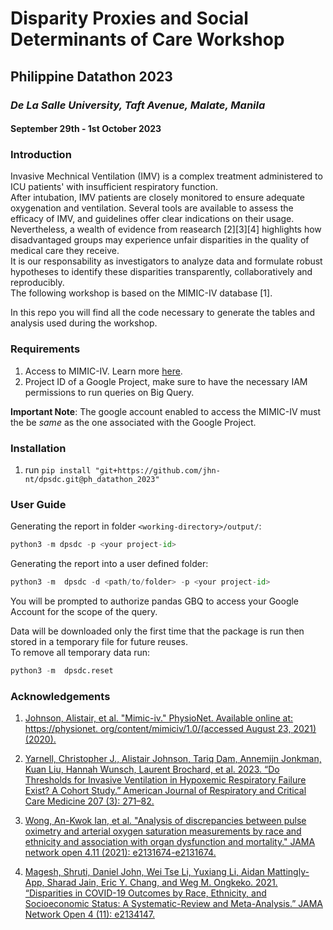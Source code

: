 # Disparity Proxies and Social Determinants of Care Workshop
## Philippine Datathon 2023
### _De La Salle University, Taft Avenue, Malate, Manila_
#### September 29th - 1st October 2023

### Introduction

Invasive Mechnical Ventilation (IMV) is a complex treatment administered to ICU patients' with insufficient respiratory function.  
After intubation, IMV patients are closely monitored to ensure adequate oxygenation and ventilation. Several tools are available to assess the efficacy of IMV, and guidelines offer clear indications on their usage.   
Nevertheless, a wealth of evidence from reasearch [2][3][4] highlights how disadvantaged groups may experience unfair disparities in the quality of medical care they receive.  
It is our responsability as investigators to analyze data and formulate robust hypotheses to identify these disparities transparently, collaboratively and reproducibly.  
The following workshop is based on the MIMIC-IV database [1].


In this repo you will find all the code necessary to generate the tables and analysis used during the workshop.



### Requirements
1. Access to MIMIC-IV. Learn more [here](https://mimic.mit.edu/docs/gettingstarted/).
2. Project ID of a Google Project, make sure to have the necessary IAM permissions to run queries on Big Query.  

__Important Note__: The google account enabled to access the MIMIC-IV must the be _same_ as the one associated with the Google Project.  

### Installation
1. run `pip install "git+https://github.com/jhn-nt/dpsdc.git@ph_datathon_2023"`

### User Guide
Generating the report in folder `<working-directory>/output/`:
```python
python3 -m dpsdc -p <your project-id>
```

Generating the report into a user defined folder:
 ```python
python3 -m  dpsdc -d <path/to/folder> -p <your project-id> 
```

You will be prompted to authorize pandas GBQ to access your Google Account for the scope of the query.

Data will be downloaded only the first time that the package is run then stored in a temporary file for future reuses.   
To remove all temporary data run:
 ```python
python3 -m  dpsdc.reset
```

### Acknowledgements

1. [Johnson, Alistair, et al. "Mimic-iv." PhysioNet. Available online at: https://physionet. org/content/mimiciv/1.0/(accessed August 23, 2021) (2020).](https://physionet.org/content/mimiciv/2.1/)

2. [Yarnell, Christopher J., Alistair Johnson, Tariq Dam, Annemijn Jonkman, Kuan Liu, Hannah Wunsch, Laurent Brochard, et al. 2023. “Do Thresholds for Invasive Ventilation in Hypoxemic Respiratory Failure Exist? A Cohort Study.” American Journal of Respiratory and Critical Care Medicine 207 (3): 271–82.](https://pubmed.ncbi.nlm.nih.gov/36150166/)

3. [Wong, An-Kwok Ian, et al. "Analysis of discrepancies between pulse oximetry and arterial oxygen saturation measurements by race and ethnicity and association with organ dysfunction and mortality." JAMA network open 4.11 (2021): e2131674-e2131674.](https://jamanetwork.com/journals/jamanetworkopen/article-abstract/2785794)

4. [Magesh, Shruti, Daniel John, Wei Tse Li, Yuxiang Li, Aidan Mattingly-App, Sharad Jain, Eric Y. Chang, and Weg M. Ongkeko. 2021. “Disparities in COVID-19 Outcomes by Race, Ethnicity, and Socioeconomic Status: A Systematic-Review and Meta-Analysis.” JAMA Network Open 4 (11): e2134147.](https://jamanetwork.com/journals/jamanetworkopen/fullarticle/2785980)
